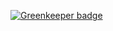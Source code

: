 
[![Greenkeeper badge](https://badges.greenkeeper.io/zauberpony/ts-try.svg)](https://greenkeeper.io/)
